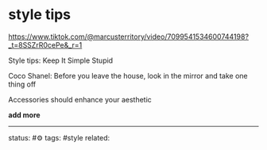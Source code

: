 # style tips
https://www.tiktok.com/@marcusterritory/video/7099541534600744198?_t=8SSZrR0cePe&_r=1

Style tips:
Keep It Simple Stupid

Coco Shanel: Before you leave the house, look in the mirror and take one thing off

Accessories should enhance your aesthetic

**add more**

---
status: #⚙️ 
tags: #style 
related: 